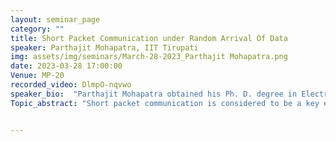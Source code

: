 ```yaml
---
layout: seminar_page
category: ""
title: Short Packet Communication under Random Arrival Of Data
speaker: Parthajit Mohapatra, IIT Tirupati 
img: assets/img/seminars/March-28-2023_Parthajit Mohapatra.png
date: 2023-03-28 17:00:00 
Venue: MP-20
recorded_video: DlmpO-nqvwo
speaker_bio:  "Parthajit Mohapatra obtained his Ph. D. degree in Electrical Communication Engineering from Indian Institute of Science, Bangalore, India, in 2015. He was working as a postdoctoral research fellow at iTrust center for research in cyber security at Singapore University of Technology and Design (SUTD), Singapore, from March 2015 - July 2016. He was working as an assistant professor at G. S. Sanyal School of Telecommunications at Indian Institute of Technology, Kharagpur, India, from August 2016 - July 2018. He was also a visiting faculty at Information and Communication Engineering (ICE) Department, Daegu Gyeongbuk Institute of Technology and Design (DGIST), South Korea during June-July 2017. Since July 2018, he is working as an Assistant Professor at the Department of Electrical Engineering, Indian Institute of Technology Tirupati. His research interests are primarily in the area of physical layer secrecy, short packet communication, union of physical and network layer techniques."
Topic_abstract: "Short packet communication is considered to be a key enabler in supporting two important application scenarios of 5G, namely: (a) massive machine type communication (MTC) and (b) ultra-reliable low-latency communication (uRLLC). With the emergence of new use case scenarios, there is a need to develop a theory for short packet communication which takes account of reliability as well as latency. Information theory has provided models to capture the uncertainty associated with the underlying channel such as noise, fading, and interference. In general, these works do not capture random arrival of data at the users. On the other hand, network theory provides mathematical tools or models to capture the random arrival of data and latency aspects of communication. However, it does not capture the underlying physical channel. The unification of these two theories can provide a more accurate model where it is required to consider the aforementioned aspects jointly. This talk will primarily focus on some of our initial results in these directions with and without secrecy constraints"


---
```


